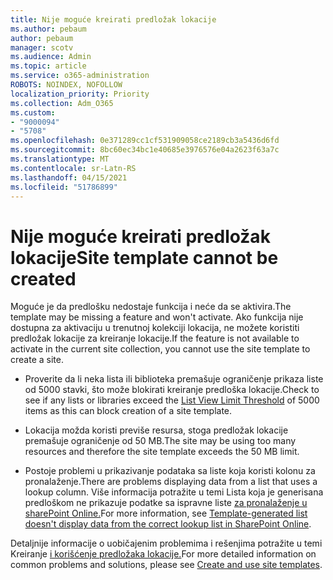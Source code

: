 ```yaml
---
title: Nije moguće kreirati predložak lokacije
ms.author: pebaum
author: pebaum
manager: scotv
ms.audience: Admin
ms.topic: article
ms.service: o365-administration
ROBOTS: NOINDEX, NOFOLLOW
localization_priority: Priority
ms.collection: Adm_O365
ms.custom:
- "9000094"
- "5708"
ms.openlocfilehash: 0e371289cc1cf531909058ce2189cb3a5436d6fd
ms.sourcegitcommit: 8bc60ec34bc1e40685e3976576e04a2623f63a7c
ms.translationtype: MT
ms.contentlocale: sr-Latn-RS
ms.lasthandoff: 04/15/2021
ms.locfileid: "51786899"
---
```

# <a name="site-template-cannot-be-created"></a><span data-ttu-id="021dc-102">Nije moguće kreirati predložak lokacije</span><span class="sxs-lookup"><span data-stu-id="021dc-102">Site template cannot be created</span></span>

<span data-ttu-id="021dc-103">Moguće je da predlošku nedostaje funkcija i neće da se aktivira.</span><span class="sxs-lookup"><span data-stu-id="021dc-103">The template may be missing a feature and won't activate.</span></span> <span data-ttu-id="021dc-104">Ako funkcija nije dostupna za aktivaciju u trenutnoj kolekciji lokacija, ne možete koristiti predložak lokacije za kreiranje lokacije.</span><span class="sxs-lookup"><span data-stu-id="021dc-104">If the feature is not available to activate in the current site collection, you cannot use the site template to create a site.</span></span>

- <span data-ttu-id="021dc-105">Proverite da li neka lista ili [](https://support.office.com/article/Manage-large-lists-and-libraries-in-SharePoint-B8588DAE-9387-48C2-9248-C24122F07C59) biblioteka premašuje ograničenje prikaza liste od 5000 stavki, što može blokirati kreiranje predloška lokacije.</span><span class="sxs-lookup"><span data-stu-id="021dc-105">Check to see if any lists or libraries exceed the [List View Limit Threshold](https://support.office.com/article/Manage-large-lists-and-libraries-in-SharePoint-B8588DAE-9387-48C2-9248-C24122F07C59) of 5000 items as this can block creation of a site template.</span></span>

- <span data-ttu-id="021dc-106">Lokacija možda koristi previše resursa, stoga predložak lokacije premašuje ograničenje od 50 MB.</span><span class="sxs-lookup"><span data-stu-id="021dc-106">The site may be using too many resources and therefore the site template exceeds the 50 MB limit.</span></span>

- <span data-ttu-id="021dc-107">Postoje problemi u prikazivanje podataka sa liste koja koristi kolonu za pronalaženje.</span><span class="sxs-lookup"><span data-stu-id="021dc-107">There are problems displaying data from a list that uses a lookup column.</span></span> <span data-ttu-id="021dc-108">Više informacija potražite u temi Lista koja je generisana predloškom ne prikazuje podatke sa ispravne liste [za pronalaženje u sharePoint Online.](https://docs.microsoft.com/sharepoint/support/lists-and-libraries/template-generated-list-incorrect-data)</span><span class="sxs-lookup"><span data-stu-id="021dc-108">For more information, see [Template-generated list doesn't display data from the correct lookup list in SharePoint Online](https://docs.microsoft.com/sharepoint/support/lists-and-libraries/template-generated-list-incorrect-data).</span></span>

<span data-ttu-id="021dc-109">Detaljnije informacije o uobičajenim problemima i rešenjima potražite u temi Kreiranje [i korišćenje predložaka lokacije.](https://support.office.com/article/Create-and-use-site-templates-60371B0F-00E0-4C49-A844-34759EBDD989)</span><span class="sxs-lookup"><span data-stu-id="021dc-109">For more detailed information on common problems and solutions, please see [Create and use site templates](https://support.office.com/article/Create-and-use-site-templates-60371B0F-00E0-4C49-A844-34759EBDD989).</span></span>
